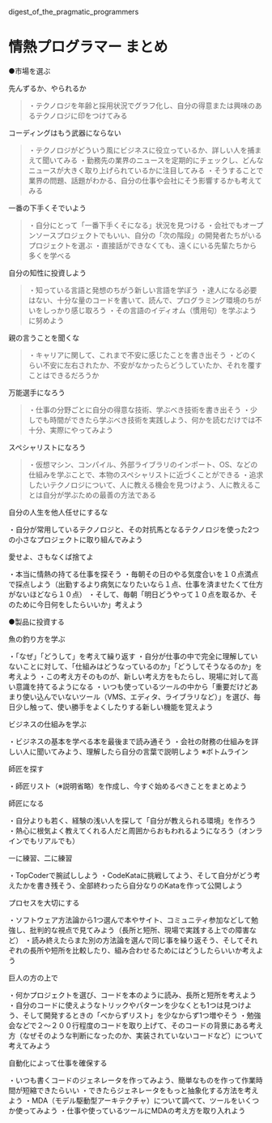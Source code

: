 digest_of_the_pragmatic_programmers

# 情熱プログラマー まとめ


●市場を選ぶ

先んずるか、やられるか
>・テクノロジを年齢と採用状況でグラフ化し、自分の得意または興味のあるテクノロジに印をつけてみる

コーディングはもう武器にならない
>・テクノロジがどういう風にビジネスに役立っているか、詳しい人を捕まえて聞いてみる
>・勤務先の業界のニュースを定期的にチェックし、どんなニュースが大きく取り上げられているかに注目してみる
>・そうすることで業界の問題、話題がわかる、自分の仕事や会社にそう影響するかも考えてみる

一番の下手くそでいよう 
>・自分にとって「一番下手くそになる」状況を見つける
>・会社でもオープンソースプロジェクトでもいい、自分の「次の階段」の開発者たちがいるプロジェクトを選ぶ
>・直接話ができなくても、遠くにいる先輩たちから多くを学べる

自分の知性に投資しよう
>・知っている言語と発想のちがう新しい言語を学ぼう
>・達人になる必要はない、十分な量のコードを書いて、読んで、プログラミング環境のちがいをしっかり感じ取ろう
>・その言語のイディオム（慣用句）を学ぶように努めよう

親の言うことを聞くな
>・キャリアに関して、これまで不安に感じたことを書き出そう
>・どのくらい不安に左右されたか、不安がなかったらどうしていたか、それを覆すことはできるだろうか

万能選手になろう
>・仕事の分野ごとに自分の得意な技術、学ぶべき技術を書き出そう
>・少しでも時間ができたら学ぶべき技術を実践しよう、何かを読むだけでは不十分、実際にやってみよう

スペシャリストになろう
>・仮想マシン、コンパイル、外部ライブラリのインポート、OS、などの仕組みを学ぶことで、本物のスペシャリストに近づくことができる
>・追求したいテクノロジについて、人に教える機会を見つけよう、人に教えることは自分が学ぶための最善の方法である

自分の人生を他人任せにするな

・自分が常用しているテクノロジと、その対抗馬となるテクノロジを使った2つの小さなプロジェクトに取り組んでみよう

愛せよ、さもなくば捨てよ

・本当に情熱の持てる仕事を探そう
・毎朝その日のやる気度合いを１０点満点で採点しよう（出勤するより病気になりたいなら１点、仕事を済ませたくて仕方がないほどなら１０点）
・そして、毎朝「明日どうやって１０点を取るか、そのために今日何をしたらいいか」考えよう

●製品に投資する

魚の釣り方を学ぶ

・「なぜ」「どうして」を考えて繰り返す
・自分が仕事の中で完全に理解していないことに対して、「仕組みはどうなっているのか」「どうしてそうなるのか」を考えよう
・この考え方そのものが、新しい考え方をもたらし、現場に対して高い意識を持てるようになる
・いつも使っているツールの中から「重要だけどあまり使い込んでいないツール（VMS、エディタ、ライブラリなど）」を選び、毎日少し触って、使い勝手をよくしたりする新しい機能を覚えよう

ビジネスの仕組みを学ぶ

・ビジネスの基本を学べる本を最後まで読み通そう
・会社の財務の仕組みを詳しい人に聞いてみよう、理解したら自分の言葉で説明しよう
※ボトムライン

師匠を探す

・師匠リスト（※説明省略）を作成し、今すぐ始めるべきことをまとめよう

師匠になる

・自分よりも若く、経験の浅い人を探して「自分が教えられる環境」を作ろう
・熱心に根気よく教えてくれる人だと周囲からおもわれるようになろう（オンラインでもリアルでも）

一に練習、二に練習

・TopCoderで腕試ししよう
・CodeKataに挑戦してよう、そして自分がどう考えたかを書き残そう、全部終わったら自分なりのKataを作って公開しよう

プロセスを大切にする

・ソフトウェア方法論から1つ選んで本やサイト、コミュニティ参加などして勉強し、批判的な視点で見てみよう（長所と短所、現場で実践する上での障害など）
・読み終えたらまた別の方法論を選んで同じ事を繰り返そう、そしてそれぞれの長所や短所を比較したり、組み合わせるためにはどうしたらいいか考えよう

巨人の方の上で

・何かプロジェクトを選び、コードを本のように読み、長所と短所を考えよう
・自分のコードに使えようなトリックやパターンを少なくとも1つは見つけよう、そして開発するときの「べからずリスト」を少なからず1つ増やそう
・勉強会などで２〜２００行程度のコードを取り上げて、そのコードの背景にある考え方（なぜそのような判断になったのか、実装されていないコードなど）について考えてみよう

自動化によって仕事を確保する

・いつも書くコードのジェネレータを作ってみよう、簡単なものを作って作業時間が短縮できたらいい
・できたらジェネレータをもっと抽象化する方法を考えよう
・MDA（モデル駆動型アーキテクチャ）について調べて、ツールをいくつか使ってみよう
・仕事や使っているツールにMDAの考え方を取り入れよう
